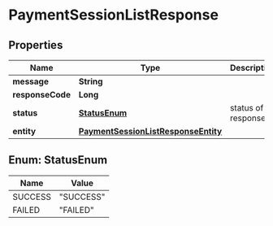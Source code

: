 

# PaymentSessionListResponse

## Properties

Name | Type | Description | Notes
------------ | ------------- | ------------- | -------------
**message** | **String** |  |  [optional]
**responseCode** | **Long** |  |  [optional]
**status** | [**StatusEnum**](#StatusEnum) | status of response |  [optional]
**entity** | [**PaymentSessionListResponseEntity**](PaymentSessionListResponseEntity.md) |  |  [optional]



## Enum: StatusEnum

Name | Value
---- | -----
SUCCESS | &quot;SUCCESS&quot;
FAILED | &quot;FAILED&quot;



